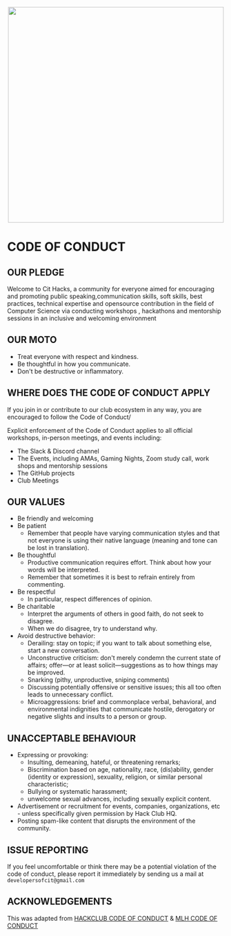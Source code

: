 <p align="center">
 <img src="https://avatars.githubusercontent.com/u/104215012?s=200&v=4" height="500" width="500">
</p>


# CODE OF CONDUCT 

## OUR PLEDGE
Welcome to Cit Hacks, a community for everyone aimed for encouraging and promoting public speaking,communication skills, soft skills, best practices, technical expertise and opensource contribution in the field of Computer Science via conducting workshops , hackathons and mentorship sessions in an inclusive and welcoming environment

## OUR MOTO 
- Treat everyone with respect and kindness.
- Be thoughtful in how you communicate.
- Don't be destructive or inflammatory.

## WHERE DOES THE CODE OF CONDUCT APPLY 

If you join in or contribute to our club ecosystem in any way, you are encouraged to follow the Code of Conduct/

Explicit enforcement of the Code of Conduct applies to all official workshops, in-person meetings, and events including:

- The Slack & Discord channel 
- The Events, including AMAs, Gaming Nights, Zoom study call, work shops and mentorship sessions 
- The GitHub projects
- Club Meetings

## OUR VALUES 

- Be friendly and welcoming
- Be patient
   - Remember that people have varying communication styles and that not everyone is using their native language (meaning and tone can be lost in translation).
- Be thoughtful
   - Productive communication requires effort. Think about how your words will be interpreted.
   - Remember that sometimes it is best to refrain entirely from commenting.
- Be respectful
   - In particular, respect differences of opinion.
- Be charitable
   - Interpret the arguments of others in good faith, do not seek to disagree.
   - When we do disagree, try to understand why.
- Avoid destructive behavior:
   - Derailing: stay on topic; if you want to talk about something else, start a new conversation.
   - Unconstructive criticism: don't merely condemn the current state of affairs; offer—or at least solicit—suggestions as to how things may be improved.
   - Snarking (pithy, unproductive, sniping comments)
   - Discussing potentially offensive or sensitive issues; this all too often leads to unnecessary conflict.
   - Microaggressions: brief and commonplace verbal, behavioral, and environmental indignities that communicate hostile, derogatory or negative slights and insults to a person or group.

## UNACCEPTABLE BEHAVIOUR

- Expressing or provoking:
  - Insulting, demeaning, hateful, or threatening remarks;
  - Biscrimination based on age, nationality, race, (dis)ability, gender (identity or expression), sexuality, religion, or similar personal characteristic;
  - Bullying or systematic harassment;
  - unwelcome sexual advances, including sexually explicit content.
- Advertisement or recruitment for events, companies, organizations, etc - unless specifically given permission by Hack Club HQ.
- Posting spam-like content that disrupts the environment of the community.

## ISSUE REPORTING 
If you feel uncomfortable or think there may be a potential violation of the code of conduct,
please report it immediately by sending us a mail at `developersofcit@gmail.com`

## ACKNOWLEDGEMENTS
This was adapted from [HACKCLUB CODE OF CONDUCT](https://hackclub.com/conduct/) & [MLH CODE OF CONDUCT](https://static.mlh.io/docs/mlh-code-of-conduct.pdf)

